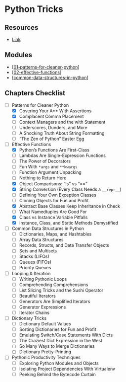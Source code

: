 Python Tricks
===

Resources
---

- [Link](https://realpython.com/products/python-tricks-book/)

Modules
---

- [[01-patterns-for-cleaner-python]]
- [[02-effective-functions]]
- [[common-data-structures-in-python]]

Chapters Checklist
---

- [ ] Patterns for Cleaner Python
    - [x] Covering Your A** With Assertions 
    - [x] Complacent Comma Placement
    - [ ] Context Managers and the with Statement
    - [ ] Underscores, Dunders, and More 
    - [ ] A Shocking Truth About String Formatting 
    - [ ] “The Zen of Python” Easter Egg
- [ ] Effective Functions
    - [x] Python’s Functions Are First-Class 
    - [ ] Lambdas Are Single-Expression Functions 
    - [ ] The Power of Decorators 
    - [ ] Fun With `*args` and `**kwargs`
    - [ ] Function Argument Unpacking 
    - [ ] Nothing to Return Here
    - [x] Object Comparisons: “is” vs “==” 
    - [x] String Conversion (Every Class Needs a `__repr__`)
    - [ ] Defining Your Own Exception Classes 
    - [ ] Cloning Objects for Fun and Profit 
    - [x] Abstract Base Classes Keep Inheritance in Check 
    - [ ] What Namedtuples Are Good For
    - [x] Class vs Instance Variable Pitfalls
    - [x] Instance, Class, and Static Methods Demystified
- [ ] Common Data Structures in Python
    - [ ] Dictionaries, Maps, and Hashtables 
    - [ ] Array Data Structures
    - [ ] Records, Structs, and Data Transfer Objects 
    - [ ] Sets and Multisets
    - [ ] Stacks (LIFOs) 
    - [ ] Queues (FIFOs)
    - [ ] Priority Queues 
- [ ] Looping & Iteration
    - [ ] Writing Pythonic Loops
    - [ ] Comprehending Comprehensions 
    - [ ] List Slicing Tricks and the Sushi Operator 
    - [ ] Beautiful Iterators
    - [ ] Generators Are Simplified Iterators 
    - [ ] Generator Expressions 
    - [ ] Iterator Chains 
- [ ] Dictionary Tricks
    - [ ] Dictionary Default Values
    - [ ] Sorting Dictionaries for Fun and Profit 
    - [ ] Emulating Switch/Case Statements With Dicts 
    - [ ] The Craziest Dict Expression in the West 
    - [ ] So Many Ways to Merge Dictionaries 
    - [ ] Dictionary Pretty-Printing 
- [ ] Pythonic Productivity Techniques
    - [ ] Exploring Python Modules and Objects 
    - [ ] Isolating Project Dependencies With Virtualenv 
    - [ ] Peeking Behind the Bytecode Curtain 

[//begin]: # "Autogenerated link references for markdown compatibility"
[01-patterns-for-cleaner-python]: 01-patterns-for-cleaner-python.md "Patterns for Cleaner Python"
[02-effective-functions]: 02-effective-functions.md "Chapter 3: Effective Functions"
[common-data-structures-in-python]: common-data-structures-in-python/common-data-structures-in-python.md "Common Data Structures in Python"
[//end]: # "Autogenerated link references"
